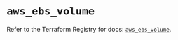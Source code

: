 # `aws_ebs_volume`

Refer to the Terraform Registry for docs: [`aws_ebs_volume`](https://registry.terraform.io/providers/hashicorp/aws/6.8.0/docs/resources/ebs_volume).
